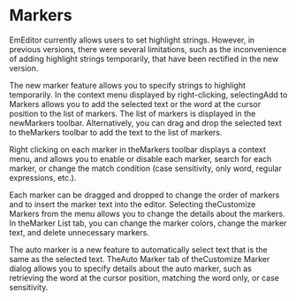 # Markers

EmEditor currently allows users to set highlight strings. However, in previous versions, there were several limitations, such as the inconvenience of adding highlight strings temporarily, that have
been rectified in the new version.

The new marker feature allows you to specify strings to highlight temporarily. In the context menu displayed by right-clicking, selectingAdd to Markers allows you to add the selected
text or the word at the cursor position to the list of markers. The list of markers is displayed in the newMarkers toolbar. Alternatively, you can drag and drop the selected text to
theMarkers toolbar to add the text to the list of markers.

Right clicking on each marker in theMarkers toolbar displays a context menu, and allows you to enable or disable each marker, search for each marker, or change the match condition
(case sensitivity, only word, regular expressions, etc.).

Each marker can be dragged and dropped to change the order of markers and to insert the marker text into the editor. Selecting theCustomize Markers from the menu allows you to change
the details about the markers. In theMarker List tab, you can change the marker colors, change the marker text, and delete unnecessary markers.

The auto marker is a new feature to automatically select text that is the same as the selected text. TheAuto Marker tab of theCustomize Marker dialog allows you to
specify details about the auto marker, such as retrieving the word at the cursor position, matching the word only, or case sensitivity.
